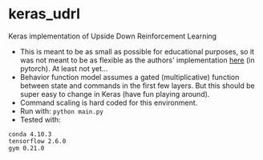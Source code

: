 # keras_udrl
Keras implementation of Upside Down Reinforcement Learning

* This is meant to be as small as possible for educational purposes, so it was not meant to be as flexible as the authors' implementation [here](https://colab.research.google.com/drive/1ynS9g7YzFpNSwhva2_RDKYLjyGckCA8H?usp=sharing#scrollTo=Ypw6MFWIovhC) (in pytorch). At least not yet... 
* Behavior function model assumes a gated (multiplicative) function between state and commands in the first few layers. But this should be super easy to change in Keras (have fun playing around).
* Command scaling is hard coded for this environment.
* Run with: `python main.py`
* Tested with:
```
conda 4.10.3
tensorflow 2.6.0
gym 0.21.0
```
